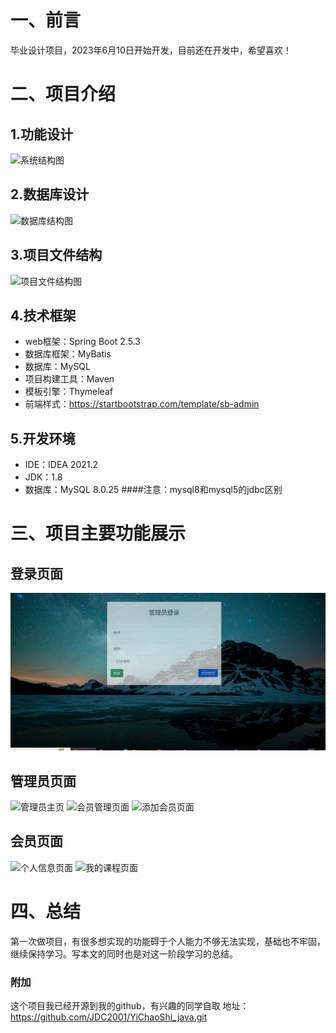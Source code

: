 # 一、前言
毕业设计项目，2023年6月10日开始开发，目前还在开发中，希望喜欢！

# 二、项目介绍

## 1.功能设计
![系统结构图](https://i.loli.net/2021/08/24/FJztrh5u6k1U8Ko.png)

## 2.数据库设计
![数据库结构图](https://i.loli.net/2021/08/24/ieTn52BXLQ93Yg8.png)

## 3.项目文件结构
![项目文件结构图](https://i.loli.net/2021/08/24/gUnhLdWzkcNF6po.png)

## 4.技术框架
* web框架：Spring Boot 2.5.3
* 数据库框架：MyBatis
* 数据库：MySQL
* 项目构建工具：Maven
* 模板引擎：Thymeleaf
* 前端样式：<https://startbootstrap.com/template/sb-admin>

## 5.开发环境
* IDE：IDEA 2021.2
* JDK：1.8
* 数据库：MySQL 8.0.25
####注意：mysql8和mysql5的jdbc区别

# 三、项目主要功能展示
## 登录页面
![登录页面](./src/main/resources/static/assets/img/piclogin.PNG)

## 管理员页面
![管理员主页](https://i.loli.net/2021/08/24/PvU7Ln2pKwxRCgG.png)
![会员管理页面](https://i.loli.net/2021/08/24/mZq9Dw4gkRvTzx6.png)
![添加会员页面](https://i.loli.net/2021/08/24/uzlkQUxq6m5j8X7.png)

## 会员页面
![个人信息页面](https://i.loli.net/2021/08/24/IwPk9bTi6SpqWnz.png)
![我的课程页面](https://i.loli.net/2021/08/24/NlAZnoCMO9uJm4z.png)

# 四、总结
第一次做项目，有很多想实现的功能碍于个人能力不够无法实现，基础也不牢固，继续保持学习。写本文的同时也是对这一阶段学习的总结。

### 附加
这个项目我已经开源到我的github，有兴趣的同学自取
地址：<https://github.com/JDC2001/YiChaoShi_java.git>




